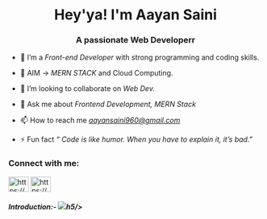 <h1 align="center"> Hey'ya! I'm Aayan Saini</h1>
<h3 align="center">A passionate Web Developerr</h3>

- 🌱 I’m a *Front-end Developer* with strong programming and coding skills.

- 🎯 AIM -> *MERN STACK* and Cloud Computing.

- 👯 I’m looking to collaborate on *Web Dev.*

- 💬 Ask me about *Frontend Development, MERN Stack*

- 📫 How to reach me *aayansaini960@gmail.com*

- ⚡ Fun fact *“ Code is like humor. When you have to explain it, it’s bad.”*

<h3 align="left">Connect with me:</h3>
<p align="left">
<a href="https://www.linkedin.com/in/aayan-saini/" target="blank"><img align="center" src="https://img.icons8.com/color/48/null/linkedin-circled--v1.png" alt="https://www.linkedin.com/in/gautam-sharma33/" height="30" width="40" /></a>
<a href="https://www.codechef.com/users/aayan_6154" target="blank"><img align="center" src="https://img.icons8.com/plasticine/100/null/codechef.png" alt="https://www.codechef.com/users/aayan_6154" height="30" width="40" /></a>
</p>

<h5>Introduction:- <img src="https://img.icons8.com/external-flaticons-lineal-color-flat-icons/64/null/external-icons-computer-programming-icons-flaticons-lineal-color-flat-icons.png"/>h5/>
